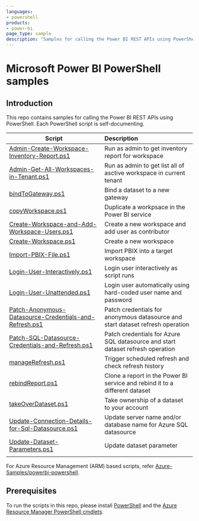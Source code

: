 ```yaml
---
languages:
- powershell
products:
- power-bi
page_type: sample
description: "Samples for calling the Power BI REST APIs using PowerShell."
---
```


# Microsoft Power BI PowerShell samples

## Introduction

This repo contains samples for calling the Power BI REST APIs using PowerShell. Each PowerShell script is self-documenting.

| Script |Description |
|----|:---|
| [Admin-Create-Workspace-Inventory-Report.ps1](Admin-Create-Workspace-Inventory-Report.ps1) | Run as admin to get inventory report for workspace |
| [Admin-Get-All-Workspaces-in-Tenant.ps1](Admin-Get-All-Workspaces-in-Tenant.ps1) | Run as admin to get list all of asctive workspace in current tenant |
| [bindToGateway.ps1](bindtogateway.ps1) | Bind a dataset to a new gateway  |
| [copyWorkspace.ps1](copyWorkspace.ps1) | Duplicate a workpsace in the Power BI service   |
| [Create-Workspace-and-Add-Workspace-Users.ps1](Create-Workspace-and-Add-Workspace-Users.ps1) | Create a new workspace and add user as contributor   |
| [Create-Workspace.ps1](Create-Workspace.ps1) | Create a new workspace  |
| [Import-PBIX-File.ps1](Import-PBIX-File.ps1) | Import PBIX into a target workspace  |
| [Login-User-Interactively.ps1](Login-User-Interactively.ps1) | Login user interactively as script runs |
| [Login-User-Unattended.ps1](Login-User-Unattended.ps1) | Login user automatically using hard-coded user name and password |
| [Patch-Anonymous-Datasource-Credentials-and-Refresh.ps1](Patch-Anonymous-Datasource-Credentials-and-Refresh.ps1) | Patch credentials for anonymous datasource and start dataset refresh operation |
| [Patch-SQL-Datasource-Credentials-and-Refresh.ps1](Patch-SQL-Datasource-Credentials-and-Refresh.ps1) | Patch credentials for Azure SQL datasource and start dataset refresh operation |
| [manageRefresh.ps1](manageRefresh.ps1) |  Trigger scheduled refresh and check refresh history |
| [rebindReport.ps1](rebindReport.ps1) | Clone a report in the Power BI service and rebind it to a different dataset  |
| [takeOverDataset.ps1](takeOverDataset.ps1) | Take ownership of a dataset to your account |
| [Update-Connection-Details-for-Sql-Datasource.ps1](Update-Connection-Details-for-Sql-Datasource.ps1) | Update server name and/or database name for Azure SQL datasource |
| [Update-Dataset-Parameters.ps1](Update-Dataset-Parameters.ps1) | Update dataset parameter |
| | |



For Azure Resource Management (ARM) based scripts, refer [Azure-Samples/powerbi-powershell](https://github.com/Azure-Samples/powerbi-powershell).


## Prerequisites

To run the scripts in this repo, please install [PowerShell](https://aka.ms/install-powershell) and the [Azure Resource Manager PowerShell cmdlets](https://www.powershellgallery.com/packages/AzureRM/).


